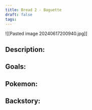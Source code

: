 ```yaml
---
title: Bread 2 - Baguette
draft: false
tags:
---
```

![[Pasted image 20240617200940.jpg]]
## Description:

## Goals:

## Pokemon:

## Backstory: